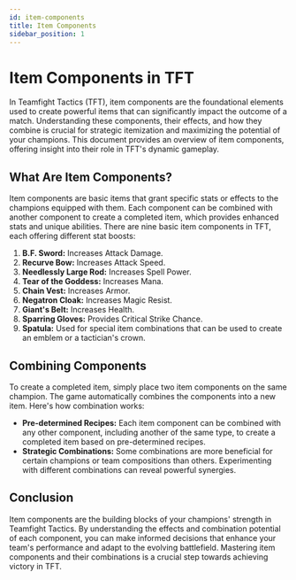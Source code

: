 ```yaml
---
id: item-components
title: Item Components
sidebar_position: 1
---
```


# Item Components in TFT

In Teamfight Tactics (TFT), item components are the foundational elements used to create powerful items that can significantly impact the outcome of a match. Understanding these components, their effects, and how they combine is crucial for strategic itemization and maximizing the potential of your champions. This document provides an overview of item components, offering insight into their role in TFT's dynamic gameplay.

## What Are Item Components?

Item components are basic items that grant specific stats or effects to the champions equipped with them. Each component can be combined with another component to create a completed item, which provides enhanced stats and unique abilities. There are nine basic item components in TFT, each offering different stat boosts:

1. **B.F. Sword:** Increases Attack Damage.
2. **Recurve Bow:** Increases Attack Speed.
3. **Needlessly Large Rod:** Increases Spell Power.
4. **Tear of the Goddess:** Increases Mana.
5. **Chain Vest:** Increases Armor.
6. **Negatron Cloak:** Increases Magic Resist.
7. **Giant's Belt:** Increases Health.
8. **Sparring Gloves:** Provides Critical Strike Chance.
9. **Spatula:** Used for special item combinations that can be used to create an emblem or a tactician's crown.

## Combining Components

To create a completed item, simply place two item components on the same champion. The game automatically combines the components into a new item. Here's how combination works:

- **Pre-determined Recipes:** Each item component can be combined with any other component, including another of the same type, to create a completed item based on pre-determined recipes.
- **Strategic Combinations:** Some combinations are more beneficial for certain champions or team compositions than others. Experimenting with different combinations can reveal powerful synergies.

## Conclusion

Item components are the building blocks of your champions' strength in Teamfight Tactics. By understanding the effects and combination potential of each component, you can make informed decisions that enhance your team's performance and adapt to the evolving battlefield. Mastering item components and their combinations is a crucial step towards achieving victory in TFT.
